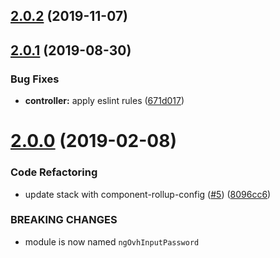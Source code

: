 ## [2.0.2](https://github.com/ovh-ux/ng-ovh-input-password/compare/v2.0.1...v2.0.2) (2019-11-07)



## [2.0.1](https://github.com/ovh-ux/ng-ovh-input-password/compare/v2.0.0...v2.0.1) (2019-08-30)


### Bug Fixes

* **controller:** apply eslint rules ([671d017](https://github.com/ovh-ux/ng-ovh-input-password/commit/671d017))



# [2.0.0](https://github.com/ovh-ux/ng-ovh-input-password/compare/1.2.5...2.0.0) (2019-02-08)


### Code Refactoring

* update stack with component-rollup-config ([#5](https://github.com/ovh-ux/ng-ovh-input-password/issues/5)) ([8096cc6](https://github.com/ovh-ux/ng-ovh-input-password/commit/8096cc6))


### BREAKING CHANGES

* module is now named `ngOvhInputPassword`




